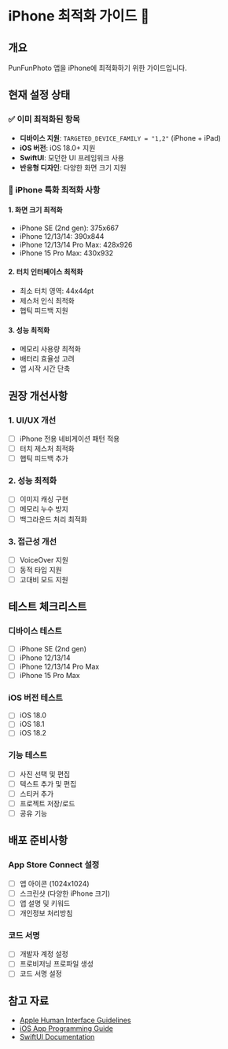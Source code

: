 # iPhone 최적화 가이드 📱

## 개요
PunFunPhoto 앱을 iPhone에 최적화하기 위한 가이드입니다.

## 현재 설정 상태

### ✅ 이미 최적화된 항목
- **디바이스 지원**: `TARGETED_DEVICE_FAMILY = "1,2"` (iPhone + iPad)
- **iOS 버전**: iOS 18.0+ 지원
- **SwiftUI**: 모던한 UI 프레임워크 사용
- **반응형 디자인**: 다양한 화면 크기 지원

### 📱 iPhone 특화 최적화 사항

#### 1. 화면 크기 최적화
- iPhone SE (2nd gen): 375x667
- iPhone 12/13/14: 390x844
- iPhone 12/13/14 Pro Max: 428x926
- iPhone 15 Pro Max: 430x932

#### 2. 터치 인터페이스 최적화
- 최소 터치 영역: 44x44pt
- 제스처 인식 최적화
- 햅틱 피드백 지원

#### 3. 성능 최적화
- 메모리 사용량 최적화
- 배터리 효율성 고려
- 앱 시작 시간 단축

## 권장 개선사항

### 1. UI/UX 개선
- [ ] iPhone 전용 네비게이션 패턴 적용
- [ ] 터치 제스처 최적화
- [ ] 햅틱 피드백 추가

### 2. 성능 최적화
- [ ] 이미지 캐싱 구현
- [ ] 메모리 누수 방지
- [ ] 백그라운드 처리 최적화

### 3. 접근성 개선
- [ ] VoiceOver 지원
- [ ] 동적 타입 지원
- [ ] 고대비 모드 지원

## 테스트 체크리스트

### 디바이스 테스트
- [ ] iPhone SE (2nd gen)
- [ ] iPhone 12/13/14
- [ ] iPhone 12/13/14 Pro Max
- [ ] iPhone 15 Pro Max

### iOS 버전 테스트
- [ ] iOS 18.0
- [ ] iOS 18.1
- [ ] iOS 18.2

### 기능 테스트
- [ ] 사진 선택 및 편집
- [ ] 텍스트 추가 및 편집
- [ ] 스티커 추가
- [ ] 프로젝트 저장/로드
- [ ] 공유 기능

## 배포 준비사항

### App Store Connect 설정
- [ ] 앱 아이콘 (1024x1024)
- [ ] 스크린샷 (다양한 iPhone 크기)
- [ ] 앱 설명 및 키워드
- [ ] 개인정보 처리방침

### 코드 서명
- [ ] 개발자 계정 설정
- [ ] 프로비저닝 프로파일 생성
- [ ] 코드 서명 설정

## 참고 자료
- [Apple Human Interface Guidelines](https://developer.apple.com/design/human-interface-guidelines/)
- [iOS App Programming Guide](https://developer.apple.com/library/archive/documentation/iPhone/Conceptual/iPhoneOSProgrammingGuide/)
- [SwiftUI Documentation](https://developer.apple.com/documentation/swiftui/)
